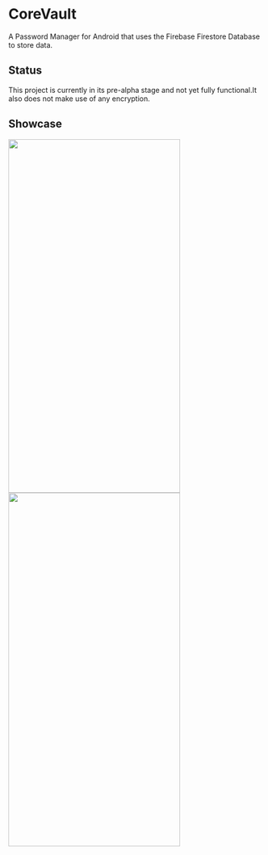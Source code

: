# CoreVault
A Password Manager for Android that uses the Firebase Firestore Database to store data.

## Status
This project is currently in its pre-alpha stage and not yet fully functional.It also does not make use of any encryption.

## Showcase
<img src="https://github.com/AshwinSaji10/CoreVault/assets/118591685/fa1c1c0b-d299-4249-ba65-f31560e3b54b" width=340 height=700> <img src="https://github.com/AshwinSaji10/CoreVault/assets/118591685/969d7e45-d43a-4dae-a4ff-c4974c926d92" width=340 height=700>


